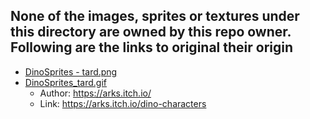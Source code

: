 ## None of the images, sprites or textures under this directory are owned by this repo owner. Following are the links to original their origin

- [DinoSprites - tard.png](DinoSprites%20-%20tard.png) 
- [DinoSprites_tard.gif](DinoSprites_tard.gif)
    - Author: https://arks.itch.io/
    - Link: https://arks.itch.io/dino-characters
